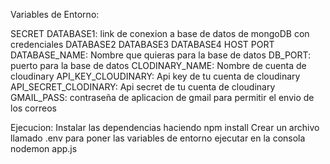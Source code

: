 Variables de Entorno:

SECRET
DATABASE1: link de conexion a base de datos de mongoDB con credenciales
DATABASE2
DATABASE3
DATABASE4
HOST
PORT
DATABASE_NAME: Nombre que quieras para la base de datos
DB_PORT: puerto para la base de datos
CLODINARY_NAME: Nombre de cuenta de cloudinary
API_KEY_CLOUDINARY: Api key de tu cuenta de cloudinary
API_SECRET_CLODINARY: Api secret de tu cuenta de cloudinary
GMAIL_PASS: contraseña de aplicacion de gmail para permitir el envio de los correos


Ejecucion:
Instalar las dependencias haciendo npm install
Crear un archivo llamado .env para poner las variables de entorno
ejecutar en la consola nodemon app.js
